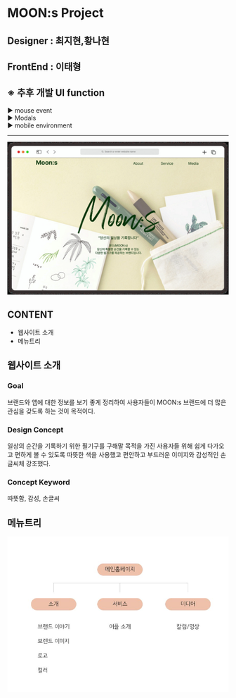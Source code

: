# **MOON:s Project**

## Designer : 최지현,황나현

## FrontEnd : 이태형

## ※ **추후 개발 UI function**<br/>

▶ mouse event<br />
▶ Modals<br />
▶ mobile environment<br />

<hr />

![first main](images/main.jpg)

## CONTENT

- 웹사이트 소개
- 메뉴트리

## 웹사이트 소개

### **Goal**

브랜드와 앱에 대한 정보를 보기 좋게 정리하여 사용자들이 MOON:s 브랜드에 더 많은 관심을 갖도록 하는 것이 목적이다.

### **Design Concept**

일상의 순간을 기록하기 위한 필기구를 구해말 목적을 가진 사용자들 위해 쉽게 다가오고 편하게 볼 수 있도록 따뜻한 색을 사용했고 편안하고 부드러운 이미지와 감성적인 손글씨체 강조했다.

### **Concept Keyword**

따뜻함, 감성, 손글씨

## 메뉴트리

![menu tree](images/menu_tree.JPG)

